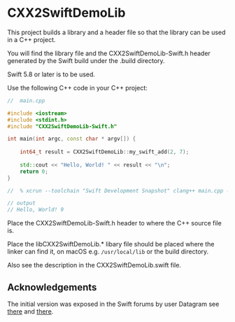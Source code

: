 # CXX2SwiftDemoLib

This project builds a library and a header file so that the library can be used in a C++ project.

You will find the library file and the CXX2SwiftDemoLib-Swift.h header generated by the Swift build under the .build directory.

Swift 5.8 or later is to be used.

Use the following C++ code in your C++ project:

```C++
//  main.cpp

#include <iostream>
#include <stdint.h>
#include "CXX2SwiftDemoLib-Swift.h"

int main(int argc, const char * argv[]) {
    
    int64_t result = CXX2SwiftDemoLib::my_swift_add(2, 7);
    
    std::cout << "Hello, World! " << result << "\n";
    return 0;
}

//  % xcrun --toolchain "Swift Development Snapshot" clang++ main.cpp -lMySwiftLib

// output
// Hello, World! 9
```

Place the CXX2SwiftDemoLib-Swift.h header to where the C++ source file is.

Place the libCXX2SwiftDemoLib.\* libary file should be placed where the linker can find it, on macOS e.g. `/usr/local/lib` or the build directory.

Also see the description in the CXX2SwiftDemoLib.swift file.

## Acknowledgements

The initial version was exposed in the Swift forums by user 
Datagram see [there](https://forums.swift.org/t/report-swift-and-c-interoperability-project-progress-in-the-swift-5-7-time-frame/61005/21) and [there](https://forums.swift.org/t/report-swift-and-c-interoperability-project-progress-in-the-swift-5-7-time-frame/61005/22).
